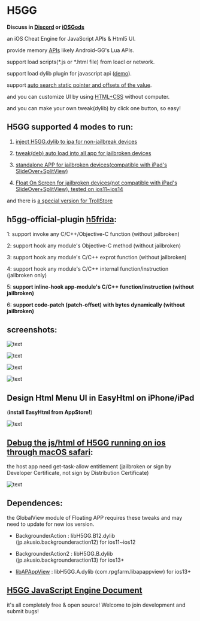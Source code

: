 # H5GG

**Discuss in [Discord](https://discord.gg/FAs4MH7HMc) or [iOSGods](https://iosgods.com/forum/595-h5gg-igamegod/)**

an iOS Cheat Engine for JavaScript APIs & Html5 UI.

provide memory [APIs](/examples-JavaScript/) likely Android-GG's Lua APIs.

support load scripts(*.js or *.html file) from loacl or network.

support load dylib plugin for javascript api ([demo](/pluginDemo/customAlert)).  

support [auto search static pointer and offsets of the value](/examples-JavaScript/AutoSearchPointerChains.js).

and you can customize UI by using [HTML+CSS](/examples-HTML5/) without computer.

and you can make your own tweak(dylib) by click one button, so easy!



## H5GG supported 4 modes to run:

1. [inject H5GG.dylib to ipa for non-jailbreak devices](/packages/)

2. [tweak(deb) auto load into all app for jailbroken devices](/packages/)

3. [standalone APP for jailbroken devices(compatible with iPad's SlideOver+SplitView)](/appstand/packages/)

4. [Float On Screen for jailbroken devices(not compatible with iPad's SlideOver+SplitView), tested on ios11~ios14](/globalview/packages/)

  and there is [a special version for TrollStore](/packages/)


## h5gg-official-plugin [h5frida](/examples-h5frida):

1: support invoke any C/C++/Objective-C function (without jailbroken)

2: support hook any module's Objective-C method (without jailbroken)

3: support hook any module's C/C++ exprot function (without jailbroken)

4: support hook any module's C/C++ internal function/instruction (jailbroken only)

5: **support inline-hook app-module's C/C++ function/instruction (without jailbroken)**

6: **support code-patch (patch-offset) with bytes dynamically (without jailbroken)**



## screenshots:
 
![text](/pictures/h5gg1.png)

![text](/pictures/h5gg2.png)

![text](/pictures/h5gg3.png)

![text](/pictures/h5gg4.PNG)



## Design Html Menu UI in EasyHtml on iPhone/iPad 
(**install EasyHtml from AppStore!**)

![text](/pictures/easyhtml.png)



## [Debug the js/html of H5GG running on ios through macOS safari](https://www.lifewire.com/activate-the-debug-console-in-safari-445798):
the host app need get-task-allow entitlement (jailbroken or sign by Developer Certificate, not sign by Distribution Certificate)

![text](/pictures/macos.png)


## Dependences:

the GlobalView module of Floating APP requires these tweaks and may need to update for new ios version.

+ BackgrounderAction : libH5GG.B12.dylib (jp.akusio.backgrounderaction12) for ios11~ios12 

+ BackgrounderAction2 : libH5GG.B.dylib (jp.akusio.backgrounderaction13) for ios13+

+ [libAPAppView](https://github.com/Baw-Appie/libAPAppView) : libH5GG.A.dylib (com.rpgfarm.libapappview) for ios13+



## [H5GG JavaScript Engine Document](/h5gg-js-doc-en.js)


it's all completely free & open source! Welcome to join development and submit bugs! 

